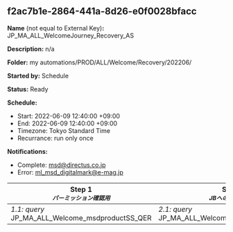 ## f2ac7b1e-2864-441a-8d26-e0f0028bfacc

**Name** (not equal to External Key)**:** JP_MA_ALL_WelcomeJourney_Recovery_AS

**Description:** n/a

**Folder:** my automations/PROD/ALL/Welcome/Recovery/202206/

**Started by:** Schedule

**Status:** Ready

**Schedule:**

* Start: 2022-06-09 12:40:00 +09:00
* End: 2022-06-09 12:40:00 +09:00
* Timezone: Tokyo Standard Time
* Recurrance: run only once

**Notifications:**

* Complete: msd@directus.co.jp
* Error: ml_msd_digitalmark@e-mag.jp

| Step 1<br>_<small>パーミッション確認用</small>_ | Step 2<br>_<small>JBへのエントリー<br></small>_ | Step 3<br>_<small>初回Pending者の抽出</small>_ | Step 4<br>_<small>-</small>_ |
| --- | --- | --- | --- |
| _1.1: query_<br>JP_MA_ALL_Welcome_msdproductSS_QER | _2.1: query_<br>JP_MA_ALL_Welcome_Recovery_ENTRY_QER | _3.1: query_<br>JP_MA_ALL_Welcome_Recovery_first_pending_QER | _4.1: journeyEntry_<br>JP_MA_ALL_Welcome_Recovery_JBscenario_202206 |
